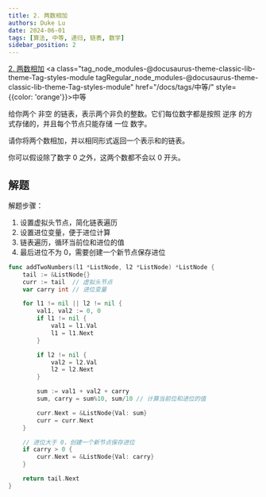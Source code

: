 ```yaml
---
title: 2. 两数相加
authors: Duke Lu
date: 2024-06-01
tags: [算法, 中等, 递归, 链表, 数学]
sidebar_position: 2
---
```


[2. 两数相加](https://leetcode.cn/problems/add-two-numbers/) <a class="tag_node_modules-@docusaurus-theme-classic-lib-theme-Tag-styles-module tagRegular_node_modules-@docusaurus-theme-classic-lib-theme-Tag-styles-module" href="/docs/tags/中等/" style={{color: 'orange'}}>中等</a>

给你两个 非空 的链表，表示两个非负的整数。它们每位数字都是按照 逆序 的方式存储的，并且每个节点只能存储 一位 数字。

请你将两个数相加，并以相同形式返回一个表示和的链表。

你可以假设除了数字 0 之外，这两个数都不会以 0 开头。

## 解题

解题步骤：
1. 设置虚拟头节点，简化链表遍历
2. 设置进位变量，便于进位计算
3. 链表遍历，循环当前位和进位的值
4. 最后进位不为 0，需要创建一个新节点保存进位

```go
func addTwoNumbers(l1 *ListNode, l2 *ListNode) *ListNode {
	tail := &ListNode{}
	curr := tail  // 虚拟头节点
	var carry int // 进位变量

	for l1 != nil || l2 != nil {
		val1, val2 := 0, 0
		if l1 != nil {
			val1 = l1.Val
			l1 = l1.Next
		}

		if l2 != nil {
			val2 = l2.Val
			l2 = l2.Next
		}

		sum := val1 + val2 + carry
		sum, carry = sum%10, sum/10 // 计算当前位和进位的值

		curr.Next = &ListNode{Val: sum}
		curr = curr.Next
	}

    // 进位大于 0，创建一个新节点保存进位
	if carry > 0 {
		curr.Next = &ListNode{Val: carry}
	}

	return tail.Next
}
```
